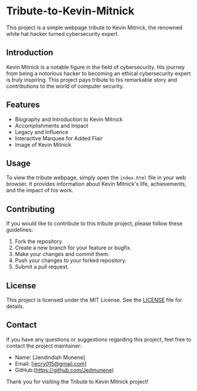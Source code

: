 # Tribute-to-Kevin-Mitnick
This project is a simple webpage tribute to Kevin Mitnick, the renowned white hat hacker turned cybersecurity expert.

## Introduction

Kevin Mitnick is a notable figure in the field of cybersecurity. His journey from being a notorious hacker to becoming an ethical cybersecurity expert is truly inspiring. This project pays tribute to his remarkable story and contributions to the world of computer security.

## Features

- Biography and Introduction to Kevin Mitnick
- Accomplishments and Impact
- Legacy and Influence
- Interactive Marquee for Added Flair
- Image of Kevin Mitnick

## Usage

To view the tribute webpage, simply open the `index.html` file in your web browser. It provides information about Kevin Mitnick's life, achievements, and the impact of his work.

## Contributing

If you would like to contribute to this tribute project, please follow these guidelines:

1. Fork the repository.
2. Create a new branch for your feature or bugfix.
3. Make your changes and commit them.
4. Push your changes to your forked repository.
5. Submit a pull request.

## License

This project is licensed under the MIT License. See the [LICENSE](LICENSE) file for details.

## Contact

If you have any questions or suggestions regarding this project, feel free to contact the project maintainer:

- Name: [Jendindiah Munene]
- Email: [jecry015@gmail.com]
- GitHub:(https://github.com/Jedmunene)

Thank you for visiting the Tribute to Kevin Mitnick project!
